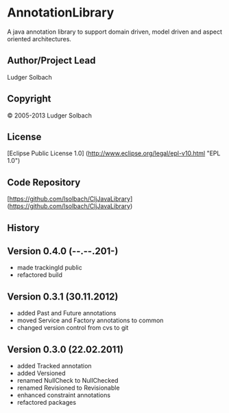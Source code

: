 AnnotationLibrary
=================
A java annotation library to support domain driven, model driven and aspect oriented architectures.

Author/Project Lead
-------------------
Ludger Solbach

Copyright
---------
© 2005-2013 Ludger Solbach

License
-------
[Eclipse Public License 1.0] (http://www.eclipse.org/legal/epl-v10.html "EPL 1.0")

Code Repository
---------------
[https://github.com/lsolbach/CljJavaLibrary] (https://github.com/lsolbach/CljJavaLibrary)

History
-------

Version 0.4.0 (--.--.201-)
--------------------------
* made trackingId public
* refactored build

Version 0.3.1 (30.11.2012)
--------------------------
* added Past and Future annotations
* moved Service and Factory annotations to common
* changed version control from cvs to git

Version 0.3.0 (22.02.2011)
--------------------------
* added Tracked annotation
* added Versioned
* renamed NullCheck to NullChecked
* renamed Revisioned to Revisionable
* enhanced constraint annotations
* refactored packages
